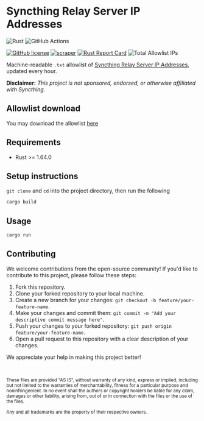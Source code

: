 # Syncthing Relay Server IP Addresses

![Rust](https://img.shields.io/badge/Rust-000000?style=for-the-badge&logo=rust&logoColor=white)
![GitHub Actions](https://img.shields.io/badge/GitHub_Actions-2088FF?style=for-the-badge&logo=github-actions&logoColor=white)

[![GitHub license](https://img.shields.io/badge/LICENSE-BSD--3--CLAUSE-GREEN?style=for-the-badge)](LICENSE)
[![scraper](https://img.shields.io/github/actions/workflow/status/elliotwutingfeng/SyncthingRelayServerIPs/scraper.yml?branch=main&label=SCRAPER&style=for-the-badge)](https://github.com/elliotwutingfeng/SyncthingRelayServerIPs/actions/workflows/scraper.yml)
[![Rust Report Card](https://rust-reportcard.xuri.me/badge/github.com/elliotwutingfeng/SyncthingRelayServerIPs?style=for-the-badge)](https://rust-reportcard.xuri.me/report/github.com/elliotwutingfeng/SyncthingRelayServerIPs)
<img src="https://tokei-rs.onrender.com/b1/github/elliotwutingfeng/SyncthingRelayServerIPs?label=Total%20Allowlist%20IPs&style=for-the-badge" alt="Total Allowlist IPs"/>

Machine-readable `.txt` allowlist of [Syncthing Relay Server IP Addresses](https://relays.syncthing.net), updated every hour.

**Disclaimer:** _This project is not sponsored, endorsed, or otherwise affiliated with Syncthing._

## Allowlist download

You may download the allowlist [here](ips.txt?raw=1)

## Requirements

-   Rust >= 1.64.0

## Setup instructions

`git clone` and `cd` into the project directory, then run the following

```bash
cargo build
```

## Usage

```bash
cargo run
```

## Contributing

We welcome contributions from the open-source community! If you'd like to contribute to this project, please follow these steps:

1. Fork this repository.
2. Clone your forked repository to your local machine.
3. Create a new branch for your changes: `git checkout -b feature/your-feature-name`.
4. Make your changes and commit them: `git commit -m "Add your descriptive commit message here"`.
5. Push your changes to your forked repository: `git push origin feature/your-feature-name`.
6. Open a pull request to this repository with a clear description of your changes.

We appreciate your help in making this project better!


&nbsp;

<sup>These files are provided "AS IS", without warranty of any kind, express or implied, including but not limited to the warranties of merchantability, fitness for a particular purpose and noninfringement. In no event shall the authors or copyright holders be liable for any claim, damages or other liability, arising from, out of or in connection with the files or the use of the files.</sup>

<sub>Any and all trademarks are the property of their respective owners.</sub>
